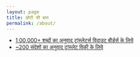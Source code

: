 ```yaml
---
layout: page
title: छोटी सी बात
permalink: /about/
---
```


* [1,00,000+ शब्दों का अनुवाद ट्रांस्लेटर्स विदाउट बौर्डर्स के लिये](https://translatorswithoutborders.org/winners-6th-annual-access-to-knowledge-awards/)
* [~200 संदेशों का अनुवाद ट्रांस्लेट विकी के लिये](https://translatewiki.net/wiki/Special:Contributions/Hgarg)

